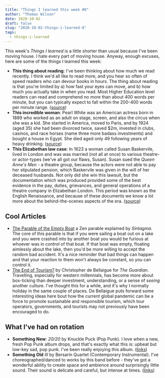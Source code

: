 ```yaml
---
title: "Things I learned this week #8"
author: "Thomas Wilson"
date: 2020-10-02
draft: false
slug: "2020-10-02-things-i-learned-8"
tags:
  - things-i-learned
---
```


This week's _Things I learned_ is a little shorter than usual because I've been moving house. I hate every part of moving house. Anyway, enough excuses, here are some of the things I learned this week:

- **This thing about reading**: I've been thinking about how much we read recently. I think we'd all like to read more, and you hear so often of speed readers who can devour books in hours. The thing about reading is that you're limited by a) how fast your eyes can move, and b) how much you actually take in when you read. Most Higher Education level readers can read and comprehend no more than about 400 words per minute, but you can typically expect to fall within the 200-400 words per minute range. ([source](https://slate.com/news-and-politics/2000/02/the-1000-word-dash.html))
- **This incredible woman**: Pearl White was an American actress born in 1889 who worked as an adult on stage, screen, and also the circus when she was a kid. She started in America, moved to Paris, and by 1924 (aged 35) she had been divorced twice, saved \$2m, invested in clubs, casinos, and race horses (name three more badass investments) and bought a house in Egypt. She died aged only 49 following years of heavy drinking. ([source](https://en.wikipedia.org/wiki/Pearl_White))
- **This Elizabethan law case**: In 1623 a woman called Susan Baskervile, lived in London and was was married (not all at once) to various theatre- or actor-types (we've all got our flaws, Susan). Susan sued the _Queen Anne's Men_ - a theatre group, because the actors were not able to pay her stipulated pension, which Baskervile was given in the will of her deceased husbands. Not only did she win this lawsuit, but the documentation which was produced provided some of the best evidence in the pay, duties, grievances, and general operations of a theatre company in Elizabethan London. This period was known as the English Renaissance, and because of these documents we know a lot more about the behind-the-scenes aspects of the era. ([source](https://en.wikipedia.org/wiki/Susan_Baskervile))

## Cool Articles

- [The Parable of the Empty Boat](https://sintagma.com/an-empty-boat-on-a-foggy-lake/) a Zen parable explained by _Sintagma_. The core of this parable is that if you were sailing a boat out on a lake and you were crashed into by another boat you would be furious at whoever was in control of that boat. If that boat was empty, floating aimlessly about the lake, then you'd be more willing to accept the random bad accident. It's a nice reminder that bad things can happen and that your reaction to them won't always be constant, so you can control it.
- [The End of Tourism?](https://www.theguardian.com/travel/2020/jun/18/end-of-tourism-coronavirus-pandemic-travel-industry?utm_source=densediscovery&utm_medium=email&utm_campaign=newsletter-issue-107) by Christopher de Bellaigue for _The Guardian_. Travelling, especially for western millennials, has become more about box-ticking than deeper investment, understanding, or a sense of _seeing_ another culture. I've thought this for a while, and it's why I normally holiday in the same couple of places. De Bellaigue puts forward some interesting ideas here bout how the current global pandemic can be a force to promote sustainable and responsible tourism, which tour operators, governments, and tourists may not previously have been encouraged to do.

## What I've had on rotation

- **Something New**: _20/20_ by Knuckle Puck (Pop Punk). I love when a new, fresh Pop Punk album drops, and that's exactly what this is: upbeat but low-key sad, pop punk. I've been really enjoying this album. ([links](https://songwhip.com/knuckle-puck/2020))
- **Something Old** _III_ by Bersarin Quartet (Contemporary Instrumental). I've choreographed/danced to works by this band before - they've got a wonderful ability to create space and ambience around surprisingly little sound. Their sound is delicate and careful, but intense at times. ([links](https://songwhip.com/bersarin-quartett/iii))
